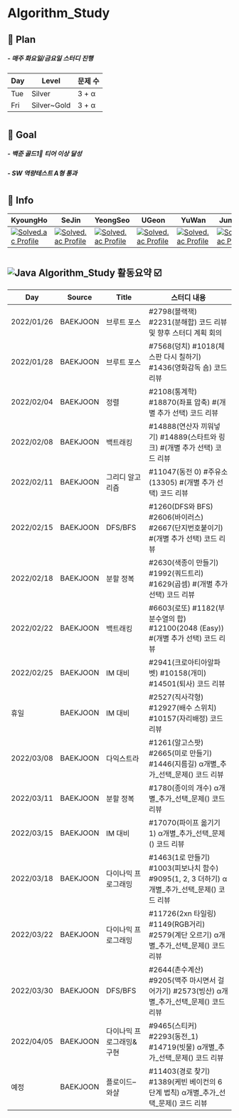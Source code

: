 # Algorithm_Study
## 💫 Plan
#####    - 매주 화요일/금요일 스터디 진행
| Day | Level | 문제 수 |
| -- | -- | -- |
| Tue | Silver | 3 + α |
| Fri | Silver~Gold | 3 + α |
#
## 💫 Goal
#####    - 백준 골드1🥇 티어 이상 달성 
#####    - SW 역량테스트 A형 통과
#  
## 💫 Info
| KyoungHo | SeJin | YeongSeo | UGeon | YuWan | JunWoo |
| -------- | ----- | -------- |------ | ----- | ------ |
|[![Solved.ac Profile](http://mazassumnida.wtf/api/mini/generate_badge?boj=rudgh46)](https://solved.ac/rudgh46)|[![Solved.ac Profile](http://mazassumnida.wtf/api/mini/generate_badge?boj=kimsezin)](https://solved.ac/kimsezin)|[![Solved.ac Profile](http://mazassumnida.wtf/api/mini/generate_badge?boj=dudtjakdl)](https://solved.ac/dudtjakdl)|[![Solved.ac Profile](http://mazassumnida.wtf/api/mini/generate_badge?boj=dnrjs8185)](https://solved.ac/dnrjs8185)|[![Solved.ac Profile](http://mazassumnida.wtf/api/mini/generate_badge?boj=enkong)](https://solved.ac/enkong)|[![Solved.ac Profile](http://mazassumnida.wtf/api/mini/generate_badge?boj=lastbest)](https://solved.ac/lastbest)|
#
## ![Java](https://img.shields.io/badge/Java-007396.svg?&style=for-the-badge&logo=Java&logoColor=white) Algorithm_Study 활동요약 ☑️
| Day | Source | Title |스터디 내용 |
| ------ | ------ | ------ |------------- |
| 2022/01/26 | BAEKJOON | 브루트 포스 | #2798(블랙잭) #2231(분해합) 코드 리뷰 및 향후 스터디 계획 회의 |
| 2022/01/28 | BAEKJOON | 브루트 포스 | #7568(덩치) #1018(체스판 다시 칠하기) #1436(영화감독 숌) 코드 리뷰 |
| 2022/02/04 | BAEKJOON | 정렬 | #2108(통계학) #18870(좌표 압축) #(개별 추가 선택) 코드 리뷰 |
| 2022/02/08 | BAEKJOON | 백트래킹 | #14888(연산자 끼워넣기) #14889(스타트와 링크) #(개별 추가 선택) 코드 리뷰 |
| 2022/02/11 | BAEKJOON | 그리디 알고리즘 | #11047(동전 0) #주유소(13305) #(개별 추가 선택) 코드 리뷰 |
| 2022/02/15 | BAEKJOON | DFS/BFS | #1260(DFS와 BFS) #2606(바이러스) #2667(단지번호붙이기) #(개별 추가 선택) 코드 리뷰 |
| 2022/02/18 | BAEKJOON | 분할 정복 | #2630(색종이 만들기) #1992(쿼드트리) #1629(곱셈) #(개별 추가 선택) 코드 리뷰 |
| 2022/02/22 | BAEKJOON | 백트래킹 | #6603(로또) #1182(부분수열의 합) #12100(2048 (Easy)) #(개별 추가 선택) 코드 리뷰 |
| 2022/02/25 | BAEKJOON | IM 대비 | #2941(크로아티아알파벳) #10158(개미) #14501(퇴사) 코드 리뷰 |
| 휴일 | BAEKJOON | IM 대비 | #2527(직사각형) #12927(배수 스위치) #10157(자리배정) 코드 리뷰 |
| 2022/03/08 | BAEKJOON | 다익스트라 | #1261(알고스팟) #2665(미로 만들기) #1446(지름길) α개별_추가_선택_문제() 코드 리뷰 |
| 2022/03/11 | BAEKJOON | 분할 정복 | #1780(종이의 개수) α개별_추가_선택_문제() 코드 리뷰 |
| 2022/03/15 | BAEKJOON | IM 대비 | #17070(파이프 옮기기 1) α개별_추가_선택_문제() 코드 리뷰 |
| 2022/03/18 | BAEKJOON | 다이나믹 프로그래밍 | #1463(1로 만들기) #1003(피보나치 함수) #9095(1, 2, 3 더하기) α개별_추가_선택_문제() 코드 리뷰 |
| 2022/03/22 | BAEKJOON | 다이나믹 프로그래밍 | #11726(2xn 타일링) #1149(RGB거리) #2579(계단 오르기) α개별_추가_선택_문제() 코드 리뷰 |
| 2022/03/30 | BAEKJOON | DFS/BFS | #2644(촌수계산) #9205(맥주 마시면서 걸어가기) #2573(빙산) α개별_추가_선택_문제() 코드 리뷰 |
| 2022/04/05 | BAEKJOON | 다이나믹 프로그래밍&구현 | #9465(스티커) #2293(동전_1) #14719(빗물) α개별_추가_선택_문제() 코드 리뷰 |
| 예정 | BAEKJOON | 플로이드–와샬 | #11403(경로 찾기) #1389(케빈 베이컨의 6단계 법칙) α개별_추가_선택_문제() 코드 리뷰 |
